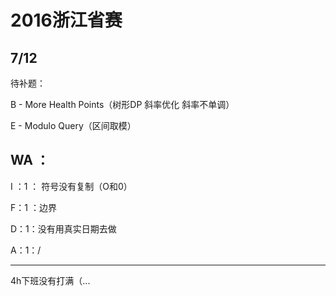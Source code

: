 # 2016浙江省赛

## 7/12

待补题：

B - More Health Points（树形DP 斜率优化 斜率不单调）

E - Modulo Query（区间取模）



## WA ：

I ：1 ： 符号没有复制（O和0）

F：1 ：边界

D：1：没有用真实日期去做

A：1：/



---

4h下班没有打满（...

